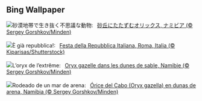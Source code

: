 ## Bing Wallpaper
![](https://www.bing.com/th?id=OHR.GemsbokNamibia_JA-JP7883114248_UHD.jpg&w=1000)砂漠地帯で生き抜く不思議な動物:&nbsp;&ensp;[砂丘にたたずむオリックス, ナミビア (© Sergey Gorshkov/Minden)](https://www.bing.com/th?id=OHR.GemsbokNamibia_JA-JP7883114248_UHD.jpg)
<br><br/>
![](https://www.bing.com/th?id=OHR.FestadellaRepubblica_IT-IT4688847105_UHD.jpg&w=1000)È già repubblica!:&nbsp;&ensp;[Festa della Repubblica Italiana, Roma, Italia (© Kiparisas/Shutterstock)](https://www.bing.com/th?id=OHR.FestadellaRepubblica_IT-IT4688847105_UHD.jpg)
<br><br/>
![](https://www.bing.com/th?id=OHR.GemsbokNamibia_FR-FR1640230400_UHD.jpg&w=1000)L’oryx de l’extrême:&nbsp;&ensp;[Oryx gazelle dans les dunes de sable, Namibie (© Sergey Gorshkov/Minden)](https://www.bing.com/th?id=OHR.GemsbokNamibia_FR-FR1640230400_UHD.jpg)
<br><br/>
![](https://www.bing.com/th?id=OHR.GemsbokNamibia_ES-ES6265323610_UHD.jpg&w=1000)Rodeado de un mar de arena:&nbsp;&ensp;[Órice del Cabo (Oryx gazella) en dunas de arena, Namibia (© Sergey Gorshkov/Minden)](https://www.bing.com/th?id=OHR.GemsbokNamibia_ES-ES6265323610_UHD.jpg)
<br><br/>

